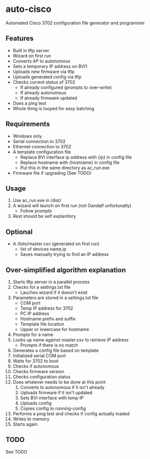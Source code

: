 # auto-cisco
Automated Cisco 3702 configuration file generator and programmer

## Features
* Built in tftp server
* Wizard on first run
* Converts AP to autonomous
* Sets a temporary IP address on BVI1
* Uploads new firmware via tftp
* Uploads generated config via tftp
* Checks current status of 3702
    * If already configured (prompts to over-write)
    * If already autonomous
    * If already firmware updated
* Does a ping test
* Whole thing is looped for easy batching

## Requirements
* Windows only
* Serial connection to 3702
* Ethernet connection to 3702
* A template configuration file
    * Replace BVI interface ip address with {ip} in config file
    * Replace hostname with {hostname} in config file
    * Put this in the same directory as ac_run.exe
* Firmware file if upgrading (See TODO)

## Usage
1. Use ac_run.exe in /dist/
2. A wizard will launch on first run (not Gandalf unfortunatly)
    * Follow prompts
3. Rest should be self explanitory

## Optional
* A /lists/master.csv (generated on first run)
    * list of devices name,ip
    * Saves manually trying to find an IP address

## Over-simplified algorithm explanation
1. Starts tftp server in a parallel process
2. Checks for a settings.txt file
    * Lauches wizard if it doesn't exist
3. Parameters are stored in a settings.txt file
    * COM port
    * Temp IP address for 3702
    * PC IP address
    * Hostname prefix and suffix
    * Template file location
    * Upper or lowercase for hostname
4. Prompts for a name
5. Looks up name against master.csv to retrieve IP address
    * Prompts if there is no match
6. Generates a config file based on template
7. Initialized serial COM port
8. Waits for 3702 to boot
9. Checks if autonomous
10. Checks firmware version
11. Checks configuration status
12. Does whatever needs to be done at this point
    1. Converts to autonomous if it isn't already
    2. Uploads firmware if it isn't updated
    3. Sets BVI interface with temp IP
    4. Uploads config
    5. Copies config to running-config
13. Performs a ping test and checks if config actually loaded
14. Writes to memory
15. Starts again

## TODO
See TODO